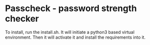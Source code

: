 # Passcheck - password strength checker

To install, run the install.sh.
It will initiate a python3 based virtual environment.
Then it will activate it and install the requirements into it.

